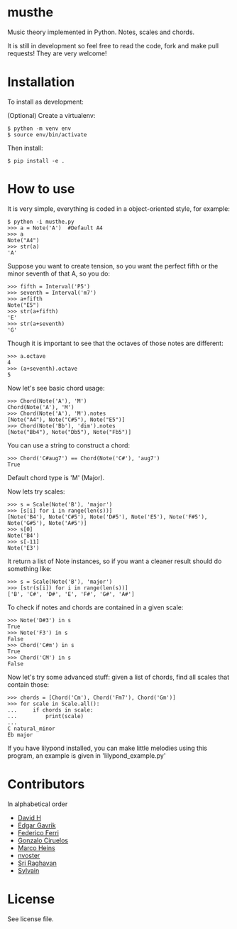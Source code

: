 musthe
======

Music theory implemented in Python. Notes, scales and chords.

It is still in development so feel free to read the code, fork and make pull requests! They are very welcome!

Installation
============

To install as development:

(Optional) Create a virtualenv:

    $ python -m venv env
    $ source env/bin/activate

Then install:

    $ pip install -e .


How to use
==========

It is very simple, everything is coded in a object-oriented style, for example:

    $ python -i musthe.py
    >>> a = Note('A')  #Default A4
    >>> a
    Note("A4")
    >>> str(a)
    'A'



Suppose you want to create tension, so you want the perfect fifth or the minor seventh of that A, so you do:

    >>> fifth = Interval('P5')
    >>> seventh = Interval('m7')
    >>> a+fifth
    Note("E5")
    >>> str(a+fifth)
    'E'
    >>> str(a+seventh)
    'G'

Though it is important to see that the octaves of those notes are different:

    >>> a.octave
    4
    >>> (a+seventh).octave
    5

Now let's see basic chord usage:

	>>> Chord(Note('A'), 'M')
	Chord(Note('A'), 'M')
	>>> Chord(Note('A'), 'M').notes
	[Note("A4"), Note("C#5"), Note("E5")]
	>>> Chord(Note('Bb'), 'dim').notes
	[Note("Bb4"), Note("Db5"), Note("Fb5")]

You can use a string to construct a chord:

    >>> Chord('C#aug7') == Chord(Note('C#'), 'aug7')
    True

Default chord type is 'M' (Major).

Now lets try scales:

    >>> s = Scale(Note('B'), 'major')
    >>> [s[i] for i in range(len(s))]
    [Note('B4'), Note('C#5'), Note('D#5'), Note('E5'), Note('F#5'), Note('G#5'), Note('A#5')]
    >>> s[0]
    Note('B4')
    >>> s[-11]
    Note('E3')

It return a list of Note instances, so if you want a cleaner result should do something like:

    >>> s = Scale(Note('B'), 'major')
    >>> [str(s[i]) for i in range(len(s))]
    ['B', 'C#', 'D#', 'E', 'F#', 'G#', 'A#']
    
To check if notes and chords are contained in a given scale:

    >>> Note('D#3') in s
    True
    >>> Note('F3') in s
    False
    >>> Chord('C#m') in s
    True
    >>> Chord('CM') in s
    False

Now let's try some advanced stuff: given a list of chords, find all scales that contain those:

    >>> chords = [Chord('Cm'), Chord('Fm7'), Chord('Gm')]
    >>> for scale in Scale.all():
    ...     if chords in scale:
    ...         print(scale)
    ...
    C natural_minor
    Eb major


If you have lilypond installed, you can make little melodies using this program, an example is given in 'lilypond_example.py'


Contributors
============

In alphabetical order

* [David H](https://github.com/bobthenameless)
* [Edgar Gavrik](https://github.com/edgarasg)
* [Federico Ferri](https://github.com/fferri)
* [Gonzalo Ciruelos](https://github.com/gciruelos)
* [Marco Heins](https://github.com/barrio)
* [nvoster](https://github.com/nvoster)
* [Sri Raghavan](https://github.com/srir)
* [Sylvain](https://github.com/SylvainDe)


License
=======

See license file.

